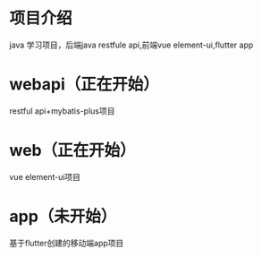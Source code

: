 # 项目介绍
java 学习项目，后端java restfule api,前端vue element-ui,flutter app
# webapi（正在开始）
restful api+mybatis-plus项目
# web（正在开始）
vue element-ui项目
# app（未开始）
基于flutter创建的移动端app项目
